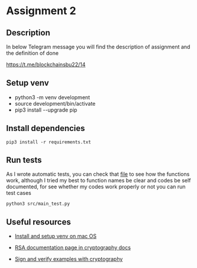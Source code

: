 # Assignment 2
## Description
In below Telegram message you will find the description of
assignment and the definition of done 

https://t.me/blockchainsbu22/14

## Setup venv
* python3 -m venv development
* source development/bin/activate
* pip3 install --upgrade pip

## Install dependencies
`pip3 install -r requirements.txt`

## Run tests
As I wrote automatic tests, you can check that [file](./src/main_test.py) to see 
how the functions work, although I tried my best to function names
be clear and codes be self documented, for see whether my codes work
properly or not you can run test cases

`python3 src/main_test.py`

## Useful resources
* [Install and setup venv on mac OS](https://www.studytonight.com/post/python-virtual-environment-setup-on-mac-osx-easiest-way)

* [RSA documentation page in cryptography docs](https://cryptography.io/en/latest/hazmat/primitives/asymmetric/rsa)

* [Sign and verify examples with cryptography](https://gist.github.com/sirosen/ec4196fee9779e5de865b0d03f12f0c8)
